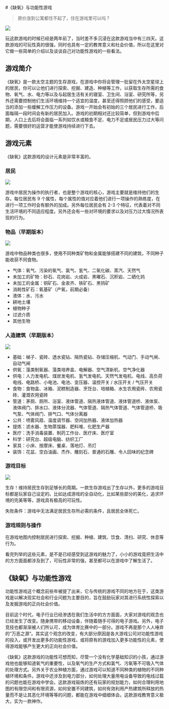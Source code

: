 #《缺氧》与功能性游戏

> 房价涨到公寓都住不起了，住在游戏里可以吗？

![](http://imgsrc.baidu.com/forum/pic/item/16f1b5fb43166d22ff7c11dd482309f79052d27e.jpg)

玩这款游戏的时候已经是两年前了，当时差不多沉浸在这款游戏当中有三四天。这款游戏的可玩性真的很强，同时也具有一定的教育意义和社会价值，所以在这里对它做一些简单的介绍以及谈谈自己对功能性游戏的一些看法。

## 游戏简介

《缺氧》是一款太空主题的生存游戏，在游戏中你将会管理一批留在外太空星球上的居民，你可以让他们进行探索、挖掘、建造、种植等工作，以获取生存所需的食物、氧气、水、电力等以及与起居生活有关的寝室、卫生间、浴室、研究所等，另外还需要控制他们生活环境维持一个适宜的温度，甚至还得照顾他们的感受，要适当的添加一些缓解工作压力的设备。游戏一开始会有初始的三个居民进行工作，后面每隔一段时间会有新的居民加入。游戏的初期相对还比较简单，但到游戏中后期，人口上去后将会面临一系列如饮水或粮食不足、电力不足或居民压力过大等问题，需要很好的运营才能使游戏持续进行下去。

## 游戏元素

《缺氧》这款游戏的设计元素是非常丰富的。

### 居民

![](https://liangwj45.github.io/img/1-select.jpg)

游戏中居民为操作的执行者，也是整个游戏的核心，游戏主要就是维持他们的生存。每位居民有 9 个属性，每个属性的值对应着他们进行一项操作的熟练度，在进行一项工作时会有额外的加成。另外每位居民会有 2-3 个特征，代表着对不同生活环境的不同适应程度。另外还会有一些对环境的要求以及对压力过大情况所表现的行为。

### 物品（早期版本）

![](https://timgsa.baidu.com/timg?image&quality=80&size=b9999_10000&sec=1568214829&di=4f7743f2c5ccbc2bfb4645af2e6a0c4b&imgtype=jpg&er=1&src=http%3A%2F%2Fi2.hdslb.com%2Fbfs%2Farchive%2Feb8e1d5287dd1f308e74712d19b5bec089d88642.jpg)

游戏中物品种类也很多，使用不同种类矿物和金属能够搭建不同的建筑，不同种子能收获不同食物。

- 气体：氧气、污染的氧气、氯气、氢气、二氧化碳、蒸汽、天然气
- 未加工的矿物：砂石、花岗岩、火成岩、黑曜石、沉积岩、二硒化钨
- 未加工的金属：铜矿石、金汞齐、铁矿石、黑钨矿
- 消耗性矿石：氧基矿（产氧，前期必备）
- 液体：水、污水
- 耕地土壤
- 植物种子
- 过滤介质
- 其他生物

### 人造建筑（早期版本）

![](http://imgsrc.baidu.com/forum/pic/item/931c0e24ab18972bd1acb108e8cd7b899f510a63.jpg)

- 基础：梯子、瓷砖、透水瓷钻、隔热瓷钻、存储压缩机、气动门、手动气闸、自动气闸
- 供氧：藻类制氧器、藻类培养盒、电解器、空气清新机、空气净化器
- 供电：人力发电机、煤炭发电机、氢气发电机、天然气发电机、电线、高负荷电线、电路桥、小电池、电池、变压器、温控开关 / 水压开关 / 气压开关
- 食物：食物盒、冰箱、泥糕制造器、烹饪台、培植箱、水生农用瓷砖、农用瓷砖、灌溉农用瓷砖
- 管道：茅厕、厕所、浴室、液体管道、隔热液体管道、液体管道桥、液体泵、液体阀门、排水口、液体分流器、气体管道、隔热气体管道、气体管道桥、吸气泵、气体阀门、排气口、气体分离器
- 公共：喷雾风扇、温度调节器、空间加热器、液体加热器
- 提炼：滤水器、生物蒸馏器、肥料堆、化肥生产器
- 医疗：洗手消毒装置、制药工作台、医疗床、医疗室
- 科学：研究台、超级电脑、纺织工厂
- 家具：小床、按摩床、餐桌、落地灯、吊灯
- 装饰：花盆、空白油画、杰作、雕刻石、普通的石雕、令人回味的纪念碑

### 游戏目标

![](http://imgsrc.baidu.com/forum/pic/item/7620c15c1038534390e812ee9d13b07ecb8088e0.jpg)

生存！维持居民生存到足够长的周期。一款生存游戏出了生存以外，更多的游戏目标都是玩家自己设定的。比如达成游戏的全自动化，比如某些部分的美化，追求环境的完美等等，游戏具有极高的可玩性。

失败条件：游戏中无法满足居民生存所必需的条件，且居民全体死亡。

### 游戏规则与操作

在游戏地图内控制居民进行探索、挖掘、种植、建筑、饮食、清扫、研究、休息等行为。

看完列举的这些元素，是不是已经感受到这游戏的魅力了，小小的游戏竟把生活中的方方面面都涉及到了，可玩性非常的强，甚至都可以在游戏中了解生活了。

## 《缺氧》与功能性游戏

功能性游戏这个概念前些年被提了出来，它与传统的游戏不同的地方在于，这类游戏是以解决现实社会和行业问题为主要目的，旨在鼓励玩家对其进行系统性探索以及发掘游戏的正向社会价值。

目前这个时代，电子行业已经渗透在我们生活中的方方面面，大家对游戏的观念也已经发生了改变。随身携带的移动设备，伴随着随手可得的电子游戏。另外，电子竞技也都渐渐被人们所认可，成为体育比赛中的一部分。游戏不再是那个人人唾弃的”万恶之源“。其实这个观念的改变，有大部分原因是各大游戏公司对功能性游戏的投入，或开发出更多的功能性游戏，或将原有的游戏加入更多功能性的元素，使得游戏能够产生更大的正向社会价值。

《缺氧》这款游戏的功能性可想而知，尽管一个没有化学基础知识的小孩，通过游戏他也能够知道氧气的重要性，以及氧气的生产方式和氯气、污氧等不可吸入气体的处理方式。另外关于农业种植方面，通过游戏可以知道不同种类的植物的不同种植环境和条件。游戏中还涉及到电力部分，如何处理大量用电设备导致的电线过载的问题也能在游戏中学会。这款游戏锻炼的还有玩家的规划能力，如何合理利用地图的有限空间和有限资源，如何安置不同建筑，如何有效利用产热建筑所释放的热量而不是让其恶化环境等等的问题，都能在游戏中细细体会。这款游戏教育意义极大，实为一款神作。
